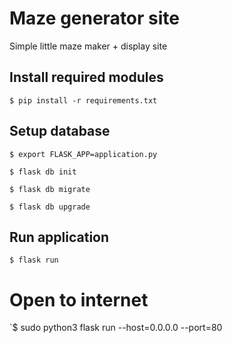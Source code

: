 # Maze generator site

Simple little maze maker + display site

## Install required modules

`$ pip install -r requirements.txt`

## Setup database

`$ export FLASK_APP=application.py`

`$ flask db init`

`$ flask db migrate`

`$ flask db upgrade`

## Run application

`$ flask run`

# Open to internet

`$ sudo python3 flask run --host=0.0.0.0 --port=80
